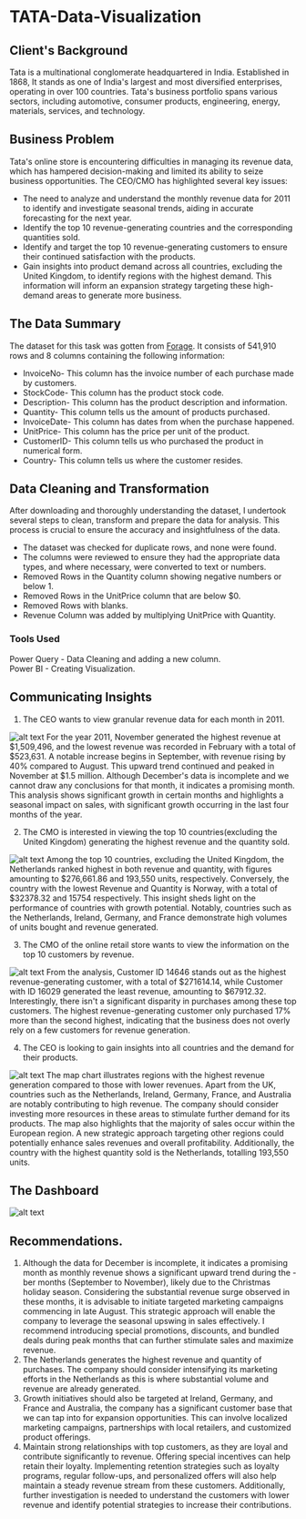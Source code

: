 # TATA-Data-Visualization

## Client's Background
Tata is a multinational conglomerate headquartered in India. Established in 1868, It stands as one of India's largest and most diversified enterprises, operating in over 100 countries. Tata's business portfolio spans various sectors, including automotive, consumer products, engineering, energy, materials, services, and technology.

## Business Problem
Tata's online store is encountering difficulties in managing its revenue data, which has hampered decision-making and limited its ability to seize business opportunities. The CEO/CMO has highlighted several key issues:
- The need to analyze and understand the monthly revenue data for 2011 to identify and investigate seasonal trends, aiding in accurate forecasting for the next year.
- Identify the top 10 revenue-generating countries and the corresponding quantities sold.
- Identify and target the top 10 revenue-generating customers to ensure their continued satisfaction with the products.
- Gain insights into product demand across all countries, excluding the United Kingdom, to identify regions with the highest demand. This information will inform an expansion strategy targeting these high-demand areas to generate more business.



## The Data Summary
The dataset for this task was gotten from [Forage](https://www.theforage.com/virtual-experience/MyXvBcppsW2FkNYCX/tata-group/data-visualisation-p5xo/framing-the-business-scenario). It consists of 541,910 rows and 8 columns containing the following information:
- InvoiceNo- This column has the invoice number of each purchase made by customers.<br>
- StockCode- This column has the product stock code.<br>
- Description- This column has the product description and information.<br>
- Quantity- This column tells us the amount of products purchased.<br>
- InvoiceDate- This column has dates from when the purchase happened. <br>
- UnitPrice- This column has the price per unit of the product.<br>
- CustomerID- This column tells us who purchased the product in numerical form.<br>
- Country- This column tells us where the customer resides.<br>

## Data Cleaning and Transformation
After downloading and thoroughly understanding the dataset, I undertook several steps to clean, transform and prepare the data for analysis. This process is crucial to ensure the accuracy and insightfulness of the data.
- The dataset was checked for duplicate rows, and none were found.
- The columns were reviewed to ensure they had the appropriate data types, and where necessary, were converted to text or numbers.
- Removed Rows in the Quantity column showing negative numbers or below 1.<br>
- Removed Rows in the UnitPrice column that are below $0.<br>
- Removed Rows with blanks.<br>
- Revenue Column was added by multiplying UnitPrice with Quantity.<br>

### Tools Used
Power Query - Data Cleaning and adding a new column. <br>
Power BI - Creating Visualization.


## Communicating Insights
1. The CEO wants to view granular revenue data for each month in 2011.

![alt text](https://i.postimg.cc/KYVbg0RQ/Tata-Q1.png)
For the year 2011, November generated the highest revenue at $1,509,496, and the lowest revenue was recorded in February with a total of $523,631. A notable increase begins in September, with revenue rising by 40% compared to August. This upward trend continued and peaked in November at $1.5 million. Although December's data is incomplete and we cannot draw any conclusions for that month, it indicates a promising month. This analysis shows significant growth in certain months and highlights a seasonal impact on sales, with significant growth occurring in the last four months of the year. 

2. The CMO is interested in viewing the top 10 countries(excluding the United Kingdom) generating the highest revenue and the quantity sold.

![alt text](https://i.postimg.cc/C54LDjy1/Tata-Q2.png)
Among the top 10 countries, excluding the United Kingdom, the Netherlands ranked highest in both revenue and quantity, with figures amounting to $276,661.86 and 193,550 units, respectively. Conversely, the country with the lowest Revenue and Quantity is Norway, with a total of $32378.32 and 15754 respectively. This insight sheds light on the performance of countries with growth potential. Notably, countries such as the Netherlands, Ireland, Germany, and France demonstrate high volumes of units bought and revenue generated.

3. The CMO of the online retail store wants to view the information on the top 10 customers by revenue.

![alt text](https://i.postimg.cc/CMr2MRnH/Tata-Q3.png)
From the analysis, Customer ID 14646 stands out as the highest revenue-generating customer, with a total of $271614.14, while  Customer with ID 16029 generated the least revenue, amounting to $67912.32. Interestingly, there isn't a significant disparity in purchases among these top customers. The highest revenue-generating customer only purchased 17% more than the second highest, indicating that the business does not overly rely on a few customers for revenue generation.

4. The CEO is looking to gain insights into all countries and the demand for their products.

![alt text](https://i.postimg.cc/cLPnwKtK/Tata-map-Question-4.png)
The map chart illustrates regions with the highest revenue generation compared to those with lower revenues. Apart from the UK, countries such as the Netherlands, Ireland, Germany, France, and Australia are notably contributing to high revenue. The company should consider investing more resources in these areas to stimulate further demand for its products. The map also highlights that the majority of sales occur within the European region. A new strategic approach targeting other regions could potentially enhance sales revenues and overall profitability. Additionally, the country with the highest quantity sold is the Netherlands, totalling  193,550  units.

## The Dashboard
![alt text](https://i.postimg.cc/WbJQkChv/Tata-Final-Dashboard.png)

## Recommendations.
1. Although the data for December is incomplete, it indicates a promising month as monthly revenue shows a significant upward trend during the -ber months (September to November), likely due to the Christmas holiday season. Considering the substantial revenue surge observed in these months, it is advisable to initiate targeted marketing campaigns commencing in late August. This strategic approach will enable the company to leverage the seasonal upswing in sales effectively. I recommend introducing special promotions, discounts, and bundled deals during peak months that can further stimulate sales and maximize revenue.
2. The Netherlands generates the highest revenue and quantity of purchases. The company should consider intensifying its marketing efforts in the Netherlands as this is where substantial volume and revenue are already generated. 
3. Growth initiatives should also be targeted at Ireland, Germany, and France and Australia, the company has a significant customer base that we can tap into for expansion opportunities. This can involve localized marketing campaigns, partnerships with local retailers, and customized product offerings.
4. Maintain strong relationships with top customers, as they are loyal and contribute significantly to revenue. Offering special incentives can help retain their loyalty. Implementing retention strategies such as loyalty programs, regular follow-ups, and personalized offers will also help maintain a steady revenue stream from these customers. Additionally, further investigation is needed to understand the customers with lower revenue and identify potential strategies to increase their contributions.


 


